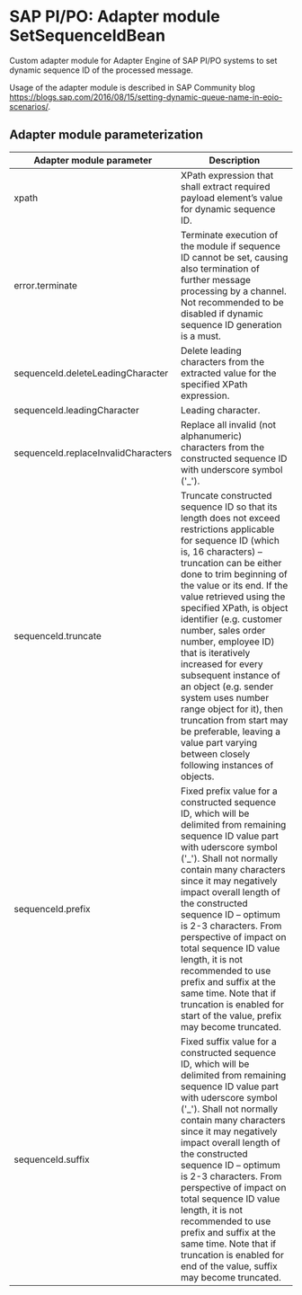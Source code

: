# SAP PI/PO: Adapter module SetSequenceIdBean
Custom adapter module for Adapter Engine of SAP PI/PO systems to set dynamic sequence ID of the processed message.

Usage of the adapter module is described in SAP Community blog https://blogs.sap.com/2016/08/15/setting-dynamic-queue-name-in-eoio-scenarios/.


## Adapter module parameterization
|Adapter module parameter|Description|
|---|---|
|xpath|XPath expression that shall extract required payload element’s value for dynamic sequence ID.|
|error.terminate|Terminate execution of the module if sequence ID cannot be set, causing also termination of further message processing by a channel. Not recommended to be disabled if dynamic sequence ID generation is a must.|
|sequenceId.deleteLeadingCharacter|Delete leading characters from the extracted value for the specified XPath expression.|
|sequenceId.leadingCharacter|Leading character.|
|sequenceId.replaceInvalidCharacters|Replace all invalid (not alphanumeric) characters from the constructed sequence ID with underscore symbol ('_').|
|sequenceId.truncate|Truncate constructed sequence ID so that its length does not exceed restrictions applicable for sequence ID (which is, 16 characters) – truncation can be either done to trim beginning of the value or its end. If the value retrieved using the specified XPath, is object identifier (e.g. customer number, sales order number, employee ID) that is iteratively increased for every subsequent instance of an object (e.g. sender system uses number range object for it), then truncation from start may be preferable, leaving a value part varying between closely following instances of objects.|
|sequenceId.prefix|Fixed prefix value for a constructed sequence ID, which will be delimited from remaining sequence ID value part with uderscore symbol ('_'). Shall not normally contain many characters since it may negatively impact overall length of the constructed sequence ID – optimum is 2-3 characters. From perspective of impact on total sequence ID value length, it is not recommended to use prefix and suffix at the same time. Note that if truncation is enabled for start of the value, prefix may become truncated.|
|sequenceId.suffix|Fixed suffix value for a constructed sequence ID, which will be delimited from remaining sequence ID value part with uderscore symbol ('_'). Shall not normally contain many characters since it may negatively impact overall length of the constructed sequence ID – optimum is 2-3 characters. From perspective of impact on total sequence ID value length, it is not recommended to use prefix and suffix at the same time. Note that if truncation is enabled for end of the value, suffix may become truncated.|
